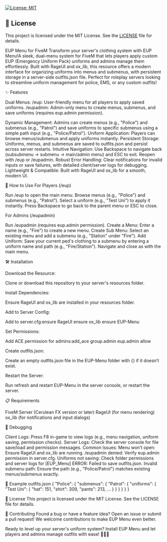 [![License: MIT](https://img.shields.io/badge/License-MIT-yellow.svg)](https://opensource.org/licenses/MIT)
## 📜 License

This project is licensed under the MIT License. See the [LICENSE](LICENSE) file for details.

EUP Menu for FiveM
Transform your server's clothing system with EUP Menu!A sleek, dual-menu system for FiveM that lets players apply custom EUP (Emergency Uniform Pack) uniforms and admins manage them effortlessly. Built with RageUI and ox_lib, this resource offers a modern interface for organizing uniforms into menus and submenus, with persistent storage in a server-side outfits.json file. Perfect for roleplay servers looking to streamline uniform management for police, EMS, or any custom outfits!

✨ Features

Dual Menus:
/eup: User-friendly menu for all players to apply saved uniforms.
/eupadmin: Admin-only menu to create menus, submenus, and save uniforms (requires eup.admin permission).


Dynamic Management: Admins can create menus (e.g., "Police") and submenus (e.g., "Patrol") and save uniforms to specific submenus using a simple path input (e.g., "Police/Patrol").
Uniform Application: Players can browse menus/submenus and apply uniforms instantly.
Persistent Storage: Uniforms, menus, and submenus are saved to outfits.json and persist across server restarts.
Intuitive Navigation: Use Backspace to navigate back (subsubmenu → submenu → main/admin menu) and ESC to exit. Reopen with /eup or /eupadmin.
Robust Error Handling: Clear notifications for invalid inputs or save failures, with detailed client/server logs for debugging.
Lightweight & Compatible: Built with RageUI and ox_lib for a smooth, modern UI.


🚀 How to Use
For Players (/eup)

Run /eup to open the main menu.
Browse menus (e.g., "Police") and submenus (e.g., "Patrol").
Select a uniform (e.g., "Test Uni") to apply it instantly.
Press Backspace to go back to the parent menu or ESC to close.

For Admins (/eupadmin)

Run /eupadmin (requires eup.admin permission).
Create a Menu: Enter a name (e.g., "Fire") to create a new menu.
Create Sub Menu: Select an existing menu and add a submenu (e.g., "Station" under "Fire").
Add Uniform: Save your current ped's clothing to a submenu by entering a uniform name and path (e.g., "Fire/Station").
Navigate and close as with the main menu.


🛠️ Installation

Download the Resource:

Clone or download this repository to your server's resources folder.


Install Dependencies:

Ensure RageUI and ox_lib are installed in your resources folder.


Add to Server Config:

Add to server.cfg:ensure RageUI
ensure ox_lib
ensure EUP-Menu




Set Permissions:

Add ACE permission for admins:add_ace group.admin eup.admin allow



Create outfits.json:

Create an empty outfits.json file in the EUP-Menu folder with {} if it doesn’t exist.


Restart the Server:

Run refresh and restart EUP-Menu in the server console, or restart the server.




📋 Requirements

FiveM Server (Cerulean FX version or later)
RageUI (for menu rendering)
ox_lib (for notifications and input dialogs)


🐛 Debugging

Client Logs: Press F8 in-game to view logs (e.g., menu navigation, uniform saving, permission checks).
Server Logs: Check the server console for file save/load and permission messages.
Common Issues:
Menu won’t open: Ensure RageUI and ox_lib are running.
/eupadmin denied: Verify eup.admin permission in server.cfg.
Uniforms not saving: Check folder permissions and server logs for [EUP_Menu] ERROR: Failed to save outfits.json.
Invalid submenu path: Ensure the path (e.g., "Police/Patrol") matches existing menus/submenus exactly.




📝 Example outfits.json
{
    "Police": {
        "submenus": {
            "Patrol": {
                "uniforms": {
                    "Test Uni": {
                        "hat": 151,
                        "shirt": 309,
                        "pants": 213,
                        ...
                    }
                }
            }
        }
    }
}


📜 License
This project is licensed under the MIT License. See the LICENSE file for details.

🌟 Contributing
Found a bug or have a feature idea? Open an issue or submit a pull request! We welcome contributions to make EUP Menu even better.

Ready to level up your server's uniform system? Install EUP Menu and let players and admins manage outfits with ease! 🚓👨‍🚒
